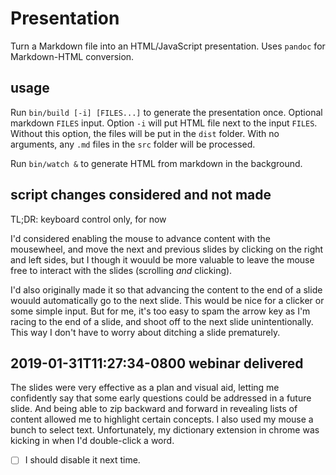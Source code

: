 # Presentation

Turn a Markdown file into an HTML/JavaScript presentation. Uses `pandoc` for Markdown-HTML conversion.

## usage

Run `bin/build [-i] [FILES...]` to generate the presentation once. Optional markdown `FILES` input. Option `-i` will put HTML file next to the input `FILES`. Without this option, the files will be put in the `dist` folder. With no arguments, any `.md` files in the `src` folder will be processed.

Run `bin/watch &` to generate HTML from markdown in the background.

## script changes considered and not made

TL;DR: keyboard control only, for now

I'd considered enabling the mouse to advance content with the mousewheel, and move the next and previous slides by clicking on the right and left sides, but I though it wouuld be more valuable to leave the mouse free to interact with the slides (scrolling _and_ clicking).

I'd also originally made it so that advancing the content to the end of a slide wouuld automatically go to the next slide. This would be nice for a clicker or some simple input. But for me, it's too easy to spam the arrow key as I'm racing to the end of a slide, and shoot off to the next slide unintentionally. This way I don't have to worry about ditching a slide prematurely.

## 2019-01-31T11:27:34-0800 webinar delivered

The slides were very effective as a plan and visual aid, letting me confidently say that some early questions could be addressed in a future slide. And being able to zip backward and forward in revealing lists of content allowed me to highlight certain concepts. I also used my mouse a bunch to select text. Unfortunately, my dictionary extension in chrome was kicking in when I'd double-click a word.

- [ ] I should disable it next time.

